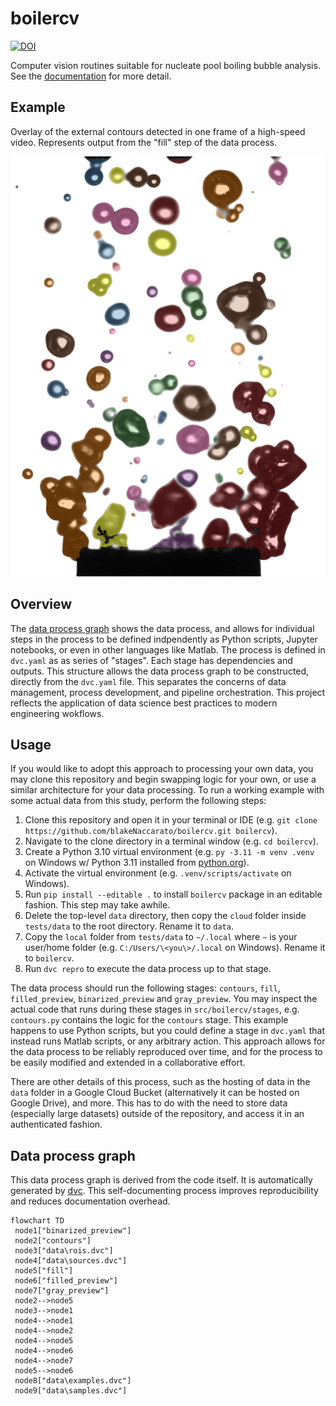# boilercv

[![DOI](https://zenodo.org/badge/503551174.svg)](https://zenodo.org/badge/latestdoi/503551174)

Computer vision routines suitable for nucleate pool boiling bubble analysis. See the [documentation](https://blakenaccarato.github.io/boilercv/) for more detail.

## Example

Overlay of the external contours detected in one frame of a high-speed video. Represents output from the "fill" step of the data process.

![Bubbles highlighted with different colors](docs/_static/multicolor.png)

## Overview

The [data process graph](#data-process-graph) shows the data process, and allows for individual steps in the process to be defined indpendently as Python scripts, Jupyter notebooks, or even in other languages like Matlab. The process is defined in `dvc.yaml` as as series of "stages". Each stage has dependencies and outputs. This structure allows the data process graph to be constructed, directly from the `dvc.yaml` file. This separates the concerns of data management, process development, and pipeline orchestration. This project reflects the application of data science best practices to modern engineering wokflows.

## Usage

If you would like to adopt this approach to processing your own data, you may clone this repository and begin swapping logic for your own, or use a similar architecture for your data processing. To run a working example with some actual data from this study, perform the following steps:

1. Clone this repository and open it in your terminal or IDE (e.g. `git clone https://github.com/blakeNaccarato/boilercv.git boilercv`).
2. Navigate to the clone directory in a terminal window (e.g. `cd boilercv`).
3. Create a Python 3.10 virtual environment (e.g. `py -3.11 -m venv .venv` on Windows w/ Python 3.11 installed from [python.org](https://www.python.org/)).
4. Activate the virtual environment (e.g. `.venv/scripts/activate` on Windows).
5. Run `pip install --editable .` to install `boilercv` package in an editable fashion. This step may take awhile.
6. Delete the top-level `data` directory, then copy the `cloud` folder inside `tests/data` to the root directory. Rename it to `data`.
7. Copy the `local` folder from `tests/data` to `~/.local` where `~` is your user/home folder (e.g. `C:/Users/\<you\>/.local` on Windows). Rename it to `boilercv`.
8. Run `dvc repro` to execute the data process up to that stage.

The data process should run the following stages: `contours`, `fill`, `filled_preview`, `binarized_preview` and `gray_preview`. You may inspect the actual code that runs during these stages in `src/boilercv/stages`, e.g. `contours.py` contains the logic for the `contours` stage. This example happens to use Python scripts, but you could define a stage in `dvc.yaml` that instead runs Matlab scripts, or any arbitrary action. This approach allows for the data process to be reliably reproduced over time, and for the process to be easily modified and extended in a collaborative effort.

There are other details of this process, such as the hosting of data in the `data` folder in a Google Cloud Bucket (alternatively it can be hosted on Google Drive), and more. This has to do with the need to store data (especially large datasets) outside of the repository, and access it in an authenticated fashion.

## Data process graph

This data process graph is derived from the code itself. It is automatically generated by [dvc](https://dvc.org/). This self-documenting process improves reproducibility and reduces documentation overhead.

```mermaid
flowchart TD
 node1["binarized_preview"]
 node2["contours"]
 node3["data\rois.dvc"]
 node4["data\sources.dvc"]
 node5["fill"]
 node6["filled_preview"]
 node7["gray_preview"]
 node2-->node5
 node3-->node1
 node4-->node1
 node4-->node2
 node4-->node5
 node4-->node6
 node4-->node7
 node5-->node6
 node8["data\examples.dvc"]
 node9["data\samples.dvc"]
```
